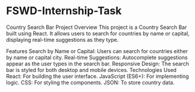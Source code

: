 # FSWD-Internship-Task

Country Search Bar
Project Overview
This project is a Country Search Bar built using React. It allows users to search for countries by name or capital, displaying real-time suggestions as they type.

Features
Search by Name or Capital: Users can search for countries either by name or capital city.
Real-time Suggestions: Autocomplete suggestions appear as the user types in the search bar.
Responsive Design: The search bar is styled for both desktop and mobile devices.
Technologies Used
React: For building the user interface.
JavaScript (ES6+): For implementing logic.
CSS: For styling the components.
JSON: To store country data.
